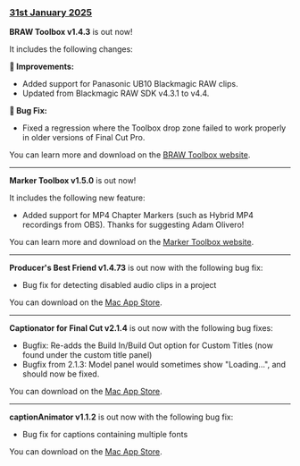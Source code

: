 ### [31st January 2025](/news/20250131)

**BRAW Toolbox v1.4.3** is out now!

It includes the following changes:

**🔨 Improvements:**
- Added support for Panasonic UB10 Blackmagic RAW clips.
- Updated from Blackmagic RAW SDK v4.3.1 to v4.4.

**🐞 Bug Fix:**
- Fixed a regression where the Toolbox drop zone failed to work properly in older versions of Final Cut Pro.

You can learn more and download on the [BRAW Toolbox website](https://brawtoolbox.fcp.cafe).

---

**Marker Toolbox v1.5.0** is out now!

It includes the following new feature:

- Added support for MP4 Chapter Markers (such as Hybrid MP4 recordings from OBS). Thanks for suggesting Adam Olivero!

You can learn more and download on the [Marker Toolbox website](https://markertoolbox.fcp.cafe).

---

**Producer's Best Friend v1.4.73** is out now with the following bug fix:

- Bug fix for detecting disabled audio clips in a project

You can download on the [Mac App Store](https://apps.apple.com/app/producers-best-friend/id688519794).

---

**Captionator for Final Cut v2.1.4** is out now with the following bug fixes:

- Bugfix: Re-adds the Build In/Build Out option for Custom Titles (now found
under the custom title panel)
- Bugfix from 2.1.3: Model panel would sometimes show "Loading...", and should now be fixed.

You can download on the [Mac App Store](https://apps.apple.com/au/captionator-for-final-cut/id1627843786).

---

**captionAnimator v1.1.2** is out now with the following bug fix:

- Bug fix for captions containing multiple fonts

You can download on the [Mac App Store](https://apps.apple.com/app/captionanimator/id6736841747).